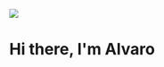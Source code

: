 <p>
  <img src="https://capsule-render.vercel.app/api?type=waving"/>
</p>

<h1>Hi there, I'm Alvaro</h1>
